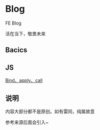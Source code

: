 # Blog

FE Blog

活在当下，敬畏未来

## Bacics

## JS

[Bind、apply、call](./JS/Bind%E3%80%81apply%E3%80%81call.md)

## 说明

内容大部分都不是原创。如有雷同，纯属故意

参考来源后面会引入~
